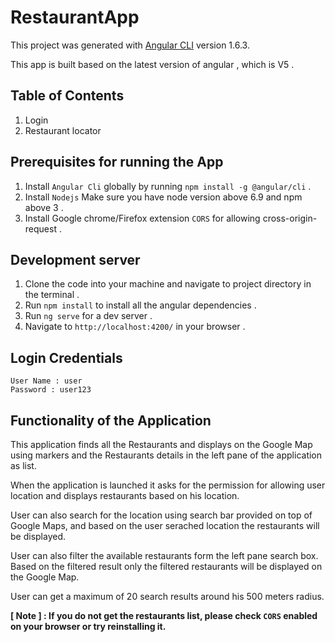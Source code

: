 # RestaurantApp

This project was generated with [Angular CLI](https://github.com/angular/angular-cli) version 1.6.3.

This app is built based on the latest version of angular , which is V5 .

## Table of Contents
1. Login
2. Restaurant locator

## Prerequisites for running the App

1. Install `Angular Cli` globally by running
 `npm install -g @angular/cli` .
2. Install `Nodejs` Make sure you have node version above 6.9 and npm above 3 .
3. Install Google chrome/Firefox extension `CORS` for allowing cross-origin-request .
## Development server

1. Clone the code into your machine and navigate to project directory in the terminal .
2. Run `npm install` to install all the angular dependencies .
3. Run `ng serve` for a dev server .
4. Navigate to `http://localhost:4200/`  in your browser .

## Login Credentials

    User Name : user
    Password : user123

## Functionality of the Application

  This application finds all the Restaurants and displays on the Google Map using markers and the Restaurants details in the left pane of the application as list.
  
  When the application is launched it asks for the permission for allowing user location and displays restaurants based on his location.
  
  User can also search for the location using search bar provided on top of Google Maps, and based on the user serached location the restaurants will be displayed.

  User can also filter the available restaurants form the left pane search box. Based on the filtered result only the filtered restaurants will be displayed on the Google Map.

  User can get a maximum of 20 search results around his 500 meters radius.


<b>[ Note ] : If you do not get the restaurants list, please check `CORS` enabled on your browser or try reinstalling it.</b>
